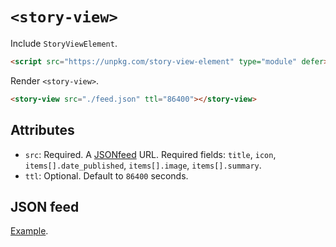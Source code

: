 # `<story-view>`

Include `StoryViewElement`.

```html
<script src="https://unpkg.com/story-view-element" type="module" defer></script>
```

Render `<story-view>`.

```html
<story-view src="./feed.json" ttl="86400"></story-view>
```

## Attributes

- `src`: Required. A [JSONfeed](https://jsonfeed.org) URL. Required fields: `title`, `icon`, `items[].date_published`, `items[].image`, `items[].summary`.
- `ttl`: Optional. Default to `86400` seconds.

## JSON feed

[Example](/demo/feed.json).

